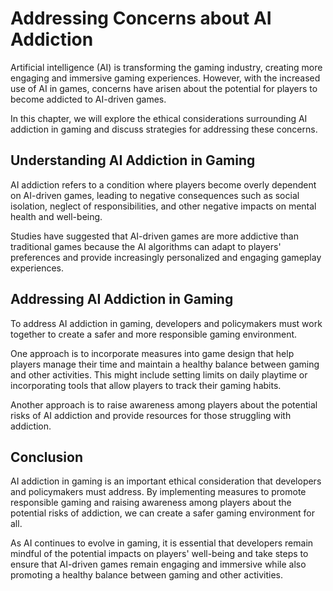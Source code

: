 Addressing Concerns about AI Addiction
==========================================================================================

Artificial intelligence (AI) is transforming the gaming industry, creating more engaging and immersive gaming experiences. However, with the increased use of AI in games, concerns have arisen about the potential for players to become addicted to AI-driven games.

In this chapter, we will explore the ethical considerations surrounding AI addiction in gaming and discuss strategies for addressing these concerns.

Understanding AI Addiction in Gaming
------------------------------------

AI addiction refers to a condition where players become overly dependent on AI-driven games, leading to negative consequences such as social isolation, neglect of responsibilities, and other negative impacts on mental health and well-being.

Studies have suggested that AI-driven games are more addictive than traditional games because the AI algorithms can adapt to players' preferences and provide increasingly personalized and engaging gameplay experiences.

Addressing AI Addiction in Gaming
---------------------------------

To address AI addiction in gaming, developers and policymakers must work together to create a safer and more responsible gaming environment.

One approach is to incorporate measures into game design that help players manage their time and maintain a healthy balance between gaming and other activities. This might include setting limits on daily playtime or incorporating tools that allow players to track their gaming habits.

Another approach is to raise awareness among players about the potential risks of AI addiction and provide resources for those struggling with addiction.

Conclusion
----------

AI addiction in gaming is an important ethical consideration that developers and policymakers must address. By implementing measures to promote responsible gaming and raising awareness among players about the potential risks of addiction, we can create a safer gaming environment for all.

As AI continues to evolve in gaming, it is essential that developers remain mindful of the potential impacts on players' well-being and take steps to ensure that AI-driven games remain engaging and immersive while also promoting a healthy balance between gaming and other activities.
